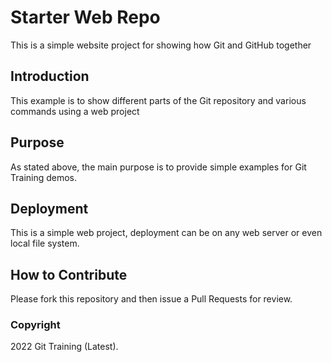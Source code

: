 # Starter Web Repo

This is a simple website project for showing how Git and GitHub together

## Introduction

This example is to show different parts of the Git repository and various commands using a web project

## Purpose

As stated above, the main purpose is to provide simple examples for Git Training demos.

## Deployment

This is a simple web project, deployment can be on any web server or even local file system.

## How to Contribute 

Please fork this repository and then issue a Pull Requests for review.

### Copyright

2022 Git Training (Latest).